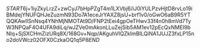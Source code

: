 $START$6j+1iyZkyLrzZ+zwCyJ7bHpPZgT4m1LXVbj6/iJ0iYULPzvHjtD8rvLo19iBMdejYNUFQHJeZuzmN93Do7A1eceJrYAXZ8jsU+brf1v0/oGwO6aB9R5YTQQKAwIlSnNsq4YNhMjNMOTAt9D/FNP2tEei4gpOeTHwv33f4n0h8mVd7TyW3NPQaF4O4UFA9diLq/wJZVe0mAkonLLuZejSib5AM1ev12pEcQxNMEI9bNIq+SjSXCHmZizURq8X/168Gv+Nqp/AKguhVIQZklmBILQiNA1JUJZ3fxLP15no2doVWcz02OFX0CzkaOQ1q5P8$END$